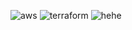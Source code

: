 ![aws](https://cdn.iconscout.com/icon/free/png-256/free-amazon-aws-3550503-2970088.png) ![terraform](https://gitlab.com/uploads/-/system/project/avatar/17143493/terraform.png) ![hehe](https://media.giphy.com/media/v1.Y2lkPTc5MGI3NjExaDY3dTNzaTNvNXhkcXllODhiZzVkcTJhcTFqcm9zNWEzbzZtODl5cCZlcD12MV9pbnRlcm5hbF9naWZfYnlfaWQmY3Q9Zw/scZPhLqaVOM1qG4lT9/giphy.gif)